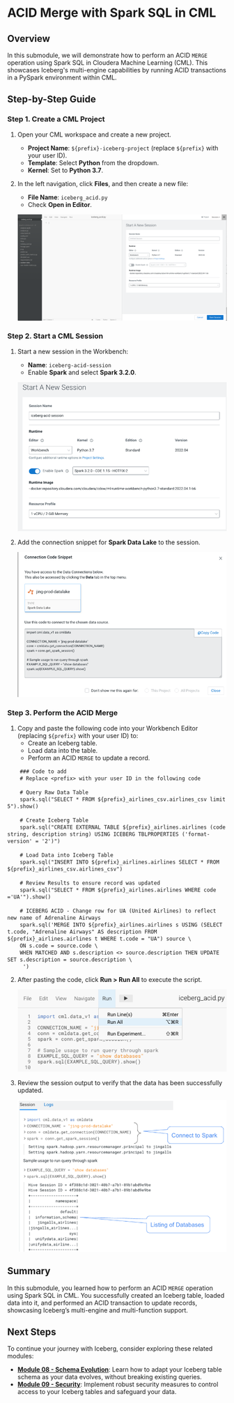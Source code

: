 # ACID Merge with Spark SQL in CML

## Overview

In this submodule, we will demonstrate how to perform an ACID `MERGE` operation using Spark SQL in Cloudera Machine Learning (CML). This showcases Iceberg's multi-engine capabilities by running ACID transactions in a PySpark environment within CML.

## Step-by-Step Guide

### Step 1. Create a CML Project

1. Open your CML workspace and create a new project.
   - **Project Name**: `${prefix}-iceberg-project` (replace `${prefix}` with your user ID).
   - **Template**: Select **Python** from the dropdown.
   - **Kernel**: Set to **Python 3.7**.

2. In the left navigation, click **Files**, and then create a new file:
   - **File Name**: `iceberg_acid.py`
   - Check **Open in Editor**.

	![Create File](../../images/66.png)

### Step 2. Start a CML Session

1. Start a new session in the Workbench:
   - **Name**: `iceberg-acid-session`
   - Enable **Spark** and select **Spark 3.2.0**.

	![Start Session](../../images/67.png)

2. Add the connection snippet for **Spark Data Lake** to the session.

	![Connection Snippet](../../images/69.png)

### Step 3. Perform the ACID Merge

1. Copy and paste the following code into your Workbench Editor (replacing `${prefix}` with your user ID) to:
   - Create an Iceberg table.
   - Load data into the table.
   - Perform an ACID `MERGE` to update a record.
  
```
    ### Code to add
    # Replace <prefix> with your user ID in the following code

    # Query Raw Data Table
    spark.sql("SELECT * FROM ${prefix}_airlines_csv.airlines_csv limit 5").show()

    # Create Iceberg Table
    spark.sql("CREATE EXTERNAL TABLE ${prefix}_airlines.airlines (code string, description string) USING ICEBERG TBLPROPERTIES ('format-version' = '2')")

    # Load Data into Iceberg Table
    spark.sql("INSERT INTO ${prefix}_airlines.airlines SELECT * FROM ${prefix}_airlines_csv.airlines_csv")

    # Review Results to ensure record was updated
    spark.sql("SELECT * FROM ${prefix}_airlines.airlines WHERE code ='UA'").show()

    # ICEBERG ACID - Change row for UA (United Airlines) to reflect new name of Adrenaline Airways
    spark.sql('MERGE INTO ${prefix}_airlines.airlines s USING (SELECT t.code, "Adrenaline Airways" AS description FROM ${prefix}_airlines.airlines t WHERE t.code = "UA") source \
    ON s.code = source.code \
    WHEN MATCHED AND s.description <> source.description THEN UPDATE SET s.description = source.description \
     ')
```

2. After pasting the code, click **Run > Run All** to execute the script.

	![Run All](../../images/71.png)

3. Review the session output to verify that the data has been successfully updated.

	![Session Output](../../images/72.png)

## Summary

In this submodule, you learned how to perform an ACID `MERGE` operation using Spark SQL in CML. You successfully created an Iceberg table, loaded data into it, and performed an ACID transaction to update records, showcasing Iceberg’s multi-engine and multi-function support.

## Next Steps

To continue your journey with Iceberg, consider exploring these related modules:

- **[Module 08 - Schema Evolution](module_08.md)**: Learn how to adapt your Iceberg table schema as your data evolves, without breaking existing queries.
- **[Module 09 - Security](module_09.md)**: Implement robust security measures to control access to your Iceberg tables and safeguard your data.
